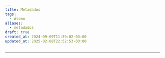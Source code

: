 ```yaml
---
title: Metadados
tags:
  - Átomo
aliases:
  - metadados
draft: true
created_at: 2024-09-09T11:59:02-03:00
updated_at: 2025-02-08T22:52:53-03:00
---
```



---

